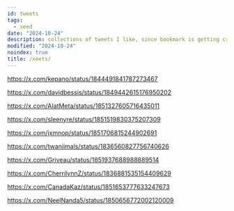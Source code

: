 ```yaml
---
id: tweets
tags:
  - seed
date: "2024-10-24"
description: collections of tweets I like, since bookmark is getting crowded
modified: "2024-10-24"
noindex: true
title: /xeets/
---
```


https://x.com/kepano/status/1844491841787273467 <!--static sites versus dynamic sites -->

https://x.com/davidbessis/status/1849442615176950202 <!-- finite complex reflection arrangement are $K(\pi, 1)$ -->

https://x.com/AIatMeta/status/1851327605716435011 <!-- layer skip in self-speculative decoding -->

https://x.com/sleenyre/status/1851519830375207309 <!-- sae for fluxlens for exploring image embeddings -->

https://x.com/jxmnop/status/1851706815244902691 <!-- contextual document embeddings oss -->

https://x.com/twaniimals/status/1836560827756740626 <!-- moo deng go brr -->

https://x.com/Griveau/status/1851937688988889514 <!-- time machine rent free -->

https://x.com/CherrilynnZ/status/1836881535154409629 <!-- visualising emotions -->

https://x.com/CanadaKaz/status/1851653777633247673 <!-- say the thing, ask more -->

https://x.com/NeelNanda5/status/1850656772002120009 <!-- Neel's take on Anthropic crosscoders -->
